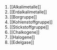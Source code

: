 1. [[Alkalimetalle]]
2. [[Erdalkalimetalle]]
3. [[Borgruppe]]
4. [[Kohlenstoffgruppe]]
5. [[Stickstoffgruppe]]
6. [[Chalkogene]]
7. [[Halogene]]
8. [[Edelgase]]